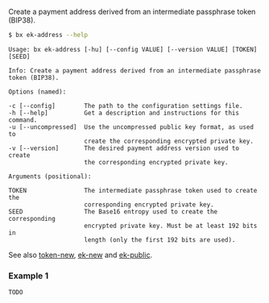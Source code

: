 Create a payment address derived from an intermediate passphrase token (BIP38).
```sh
$ bx ek-address --help
```
```
Usage: bx ek-address [-hu] [--config VALUE] [--version VALUE] [TOKEN]    
[SEED]                                                                   

Info: Create a payment address derived from an intermediate passphrase   
token (BIP38).                                                           

Options (named):

-c [--config]        The path to the configuration settings file.        
-h [--help]          Get a description and instructions for this command.
-u [--uncompressed]  Use the uncompressed public key format, as used to  
                     create the corresponding encrypted private key.     
-v [--version]       The desired payment address version used to create  
                     the corresponding encrypted private key.            

Arguments (positional):

TOKEN                The intermediate passphrase token used to create the
                     corresponding encrypted private key.                
SEED                 The Base16 entropy used to create the corresponding 
                     encrypted private key. Must be at least 192 bits in 
                     length (only the first 192 bits are used).
```
See also [token-new](bx-token-new), [ek-new](bx-ek-new) and [ek-public](bx-ek-public).
### Example 1
```sh
TODO
```